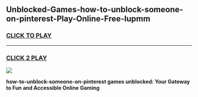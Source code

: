 
## Unblocked-Games-how-to-unblock-someone-on-pinterest-Play-Online-Free-lupmm
<h3>
<a href="https://premium76.site?title=how-to-unblock-someone-on-pinterest&ref=26A">CLICK TO PLAY</a></h3>
<hr>

<h3>
<a href="https://premium76.site?title=how-to-unblock-someone-on-pinterest&ref=26A">CLICK 2 PLAY</a>
  
</h3>

<a href="https://premium76.site?title=how-to-unblock-someone-on-pinterest&ref=26A"><img src="https://clearcache.store/games.png"></a>


**how-to-unblock-someone-on-pinterest games unblocked: Your Gateway to Fun and Accessible Online Gaming**
